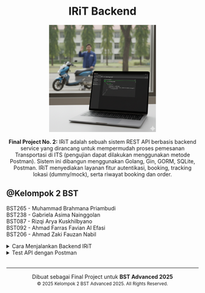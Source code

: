 <div align="center">
<h1>IRiT Backend</h1> 
<img src="docs/irits_thumbnail.png" alt="Register Akun Driver" width="280">  

<strong>Final Project No. 2:</strong> IRiT adalah sebuah sistem REST API berbasis backend service yang dirancang untuk mempermudah proses pemesanan Transportasi di ITS (pengujian dapat dilakukan menggunakan metode Postman). Sistem ini dibangun menggunakan Golang, Gin, GORM, SQLite, Postman. IRiT menyediakan layanan fitur autentikasi, booking, tracking lokasi (dummy/mock), serta riwayat booking dan order.
</div>


## @Kelompok 2 BST 
BST265 -
Muhammad Brahmana Priambudi  
BST238 -
Gabriela Asima Nainggolan  
BST087 -
Rizqi Arya Kuskhilbyano  
BST092 -
Ahmad Farras Favian Al Efasi  
BST206 -
Ahmad Zaki Fauzan Nabil  

<details>
  <summary>Cara Menjalankan Backend IRiT</summary>
  <ul>
    <li>
      <strong>1. Install Golang & git</strong><br>
      Pastikan Anda sudah menginstal software berikut:
      <ul>
        <li><a href="https://go.dev/doc/install">Go (versi 1.18 atau lebih baru)</a></li>
        <li><a href="https://git-scm.com/downloads">Git</a> untuk mengambil kode dari repository</li>
      </ul>
      <br><br>
    </li>
    <li>
      <strong>2. Clone Repository dari GitHub</strong><br>
      Buka terminal atau Command Prompt, navigasi folder pilihan, dan jalankan perintah berikut:
      <pre><code>git clone https://github.com/Fastering18/irit-backend.git
cd irit-backend</code></pre>
      <br><br>
    </li>
    <li>
      <strong>3. Konfigurasi Koneksi Database</strong><br>
      Buka file <code>configs/config.yaml</code> lalu edit <code>dsn</code> untuk lokasi penyimpanan file sqlite
      <pre><code>dsn: "irit.db"</code></pre>
      <br><br>
    </li>
    <li>
      <strong>4. Install Dependencies</strong><br>
      Unduh package Golang yang diperlukan.
      <pre><code>go mod tidy</code></pre>
      <br><br>
    </li>
    <li>
      <strong>5. Jalankan Aplikasi Backend</strong><br>
      Setelah semua persiapan selesai, jalankan server dengan perintah berikut:
      <pre><code>go run cmd/api/main.go</code></pre>
      Jika berhasil, Anda akan melihat output di terminal yang mirip seperti ini dan siap untuk testing.
      <pre><code>2025/10/03 10:00:00 Koneksi database berhasil.
2025/10/03 10:00:00 Migrasi database berhasil.
2025/10/03 10:00:00 Routes telah didaftarkan.
2025/10/03 10:00:00 Server berjalan di 0.0.0.0:8080</code></pre>
      <br>
    </li>
  </ul>
</details>

<details>
  <summary>Test API dengan Postman</summary>
  <ul>
    <li>
      <strong>1. Register Akun User</strong><br>
      <img src="docs/1.%20register_akun_user.png" alt="Register Akun User" width="600">
      <br><br>
    </li>
    <li>
      <strong>2. Generate Token JWT User</strong><br>
      <img src="docs/2.%20generate_token_jwt_user.png" alt="Generate Token JWT User" width="600">
      <br><br>
    </li>
    <li>
      <strong>3. Akses User Dengan JWT</strong><br>
      <img src="docs/3.%20akses_user_dengan_jwt.png" alt="Akses User Dengan JWT" width="600">
      <br><br>
    </li>
    <li>
      <strong>4. Register Akun Driver</strong><br>
      <img src="docs/4.%20register_akun_driver.png" alt="Register Akun Driver" width="600">
      <br><br>
    </li>
    <li>
      <strong>5. Generate Token JWT Driver</strong><br>
      <img src="docs/5.%20generate_token_jwt_driver.png" alt="Generate Token JWT Driver" width="600">
      <br><br>
    </li>
    <li>
      <strong>6. Akses Driver Dengan JWT</strong><br>
      <img src="docs/6.%20akses_driver_dengan_jwt.png" alt="Akses Driver Dengan JWT" width="600">
      <br><br>
    </li>
    <li>
      <strong>7. Book User ke Driver</strong><br>
      <img src="docs/7.%20book_user2driver.png" alt="Book User ke Driver" width="600">
      <br><br>
    </li>
    <li>
      <strong>8. Driver Cek Daftar Order</strong><br>
      <img src="docs/8.%20driver_cek_daftar_order.png" alt="Driver Cek Daftar Order" width="600">
      <br><br>
    </li>
    <li>
      <strong>9. Driver Accept Order</strong><br>
      <img src="docs/9.%20driver_accept_order.png" alt="Driver Accept Order" width="600">
      <br><br>
    </li>
    <li>
      <strong>10. User Cek Booking History</strong><br>
      <img src="docs/10.%20user_cek_booking_history.png" alt="User Cek Booking History" width="600">
      <br><br>
    </li>
    <li>
      <strong>11. Driver Set Booking Status</strong><br>
      <img src="docs/11.%20driver_set_booking_status.png" alt="Driver Set Booking Status" width="600">
      <br><br>
    </li>
    <li>
      <strong>12. User Cek Jarak (Mock Up)</strong><br>
      <img src="docs/12.%20user_cek_jarak%20(mock%20up).png" alt="User Cek Jarak (Mock Up)" width="600">
      <br><br>
    </li>
  </ul>
</details>

<br />  

---
<p align="center">
  Dibuat sebagai Final Project untuk <strong>BST Advanced 2025</strong>
  <br>
  <small>© 2025 Kelompok 2 BST Advanced 2025. All Rights Reserved.</small>
</p>